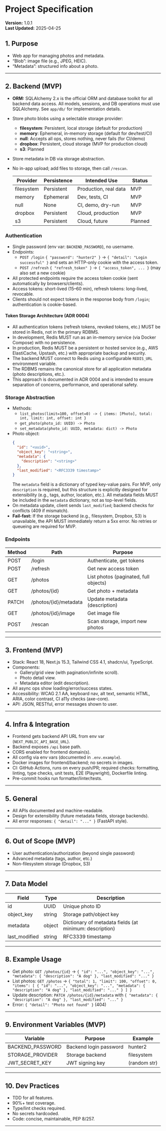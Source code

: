 # Project Specification

**Version:** 1.0.1  
**Last Updated:** 2025-04-25

## 1. Purpose

- Web app for managing photos and metadata.
- “Blob”: image file (e.g., JPEG, HEIC).
- “Metadata”: structured info about a photo.

---

## 2. Backend (MVP)

- **ORM:** SQLAlchemy 2.x is the official ORM and database toolkit for all backend data access. All models, sessions, and DB operations must use SQLAlchemy. See `app/db/` for implementation details.
- Store photo blobs using a selectable storage provider:
    - **filesystem**: Persistent, local storage (default for production)
    - **memory**: Ephemeral, in-memory storage (default for dev/test/CI)
    - **null**: Accepts all ops, stores nothing, never fails (for CI/demo)
    - **dropbox**: Persistent, cloud storage (MVP for production cloud)
    - **s3**: Planned
- Store metadata in DB via storage abstraction.
- No in-app upload; add files to storage, then call `/rescan`.

    | Provider    | Persistence | Intended Use         | Status      |
    |------------|-------------|----------------------|-------------|
    | filesystem | Persistent  | Production, real data| MVP         |
    | memory     | Ephemeral   | Dev, tests, CI       | MVP         |
    | null       | None        | CI, demo, dry-run    | MVP         |
    | dropbox    | Persistent  | Cloud, production    | MVP         |
    | s3         | Persistent  | Cloud, future        | Planned     |

### Authentication

- Single password (env var: `BACKEND_PASSWORD`), no username.
- Endpoints:
  - `POST /login` `{ "password": "hunter2" }` → `{ "detail": "Login successful" }` and sets an HTTP-only cookie with the access token.
  - `POST /refresh` `{ "refresh_token" }` → `{ "access_token", ... }` (may also set a new cookie)
- All protected endpoints require the access token cookie (sent automatically by browsers/clients).
- Access tokens: short-lived (15–60 min), refresh tokens: long-lived, revocable.
- Clients should not expect tokens in the response body from `/login`; authentication is cookie-based.

#### Token Storage Architecture (ADR 0004)
- All authentication tokens (refresh tokens, revoked tokens, etc.) MUST be stored in Redis, not in the primary RDBMS.
- In development, Redis MUST run as an in-memory service (via Docker Compose) with no persistence.
- In production, Redis MUST be a persistent or hosted service (e.g., AWS ElastiCache, Upstash, etc.) with appropriate backup and security.
- The backend MUST connect to Redis using a configurable `REDIS_URL` environment variable.
- The RDBMS remains the canonical store for all application metadata (photo descriptions, etc.).
- This approach is documented in ADR 0004 and is intended to ensure separation of concerns, performance, and operational safety.

### Storage Abstraction

- Methods:
  - `list_photos(limit=100, offset=0) -> { items: [Photo], total: int, limit: int, offset: int }`
  - `get_photo(photo_id: UUID) -> Photo`
  - `set_metadata(photo_id: UUID, metadata: dict) -> Photo`
- Photo object:
  ```json
  {
    "id": "<uuid>",
    "object_key": "<string>",
    "metadata": {
      "description": "<string>"
    },
    "last_modified": "<RFC3339 timestamp>"
  }
  ```
  The `metadata` field is a dictionary of typed key-value pairs. For MVP, only `description` is required, but this structure is explicitly designed for extensibility (e.g., tags, author, location, etc.). All metadata fields MUST be included in the `metadata` dictionary, not as top-level fields.
- On metadata update, client sends `last_modified`; backend checks for conflicts (409 if mismatch).
- **Fail-fast:** If the storage backend (e.g., filesystem, Dropbox, S3) is unavailable, the API MUST immediately return a 5xx error. No retries or queueing are required for MVP.

### Endpoints

| Method | Path                      | Purpose                        |
|--------|---------------------------|--------------------------------|
| POST   | /login                    | Authenticate, get tokens       |
| POST   | /refresh                  | Get new access token           |
| GET    | /photos                   | List photos (paginated, full objects) |
| GET    | /photos/{id}              | Get photo + metadata           |
| PATCH  | /photos/{id}/metadata     | Update metadata (description)  |
| GET    | /photos/{id}/image        | Get image file                 |
| POST   | /rescan                   | Scan storage, import new photos|

---

## 3. Frontend (MVP)

- Stack: React 18, Next.js 15.3, Tailwind CSS 4.1, shadcn/ui, TypeScript.
- Components:
  - Gallery/grid view (with pagination/infinite scroll).
  - Photo detail view.
  - Metadata editor (edit description).
- All async ops show loading/error/success states.
- Accessibility: WCAG 2.1 AA, keyboard nav, alt text, semantic HTML, ARIA, color contrast, CI a11y checks (axe-core).
- API: JSON, RESTful, error messages shown to user.

---

## 4. Infra & Integration

- Frontend gets backend API URL from env var (`NEXT_PUBLIC_API_BASE_URL`).
- Backend exposes `/api` base path.
- CORS enabled for frontend domain(s).
- All config via env vars (documented in `.env.example`).
- Docker images for frontend/backend; no secrets in images.
- CI: GitHub Actions, runs on every push/PR; required checks: formatting, linting, type checks, unit tests, E2E (Playwright), Dockerfile linting.
- Pre-commit hooks run formatter/linter/tests.

---

## 5. General

- All APIs documented and machine-readable.
- Design for extensibility (future metadata fields, storage backends).
- All error responses: `{ "detail": "..." }` (FastAPI style).

---

## 6. Out of Scope (MVP)

- User authentication/authorization (beyond single password)
- Advanced metadata (tags, author, etc.)
- Non-filesystem storage (Dropbox, S3)

---

## 7. Data Model

| Field         | Type      | Description                  |
|---------------|-----------|------------------------------|
| id            | UUID      | Unique photo ID              |
| object_key    | string    | Storage path/object key      |
| metadata      | object    | Dictionary of metadata fields (at minimum: description) |
| last_modified | string    | RFC3339 timestamp            |

---

## 8. Example Usage

- Get photo: `GET /photos/{id}` → `{ "id": "...", "object_key": "...", "metadata": { "description": "A dog" }, "last_modified": "..." }`
- List photos: `GET /photos` → `{ "total": 1, "limit": 100, "offset": 0, "items": [ { "id": "...", "object_key": "...", "metadata": { "description": "A dog" }, "last_modified": "..." } ] }`
- Update description: `PATCH /photos/{id}/metadata` with `{ "metadata": { "description": "A dog" }, "last_modified": "..." }`
- Error: `{ "detail": "Photo not found" }` (404)

---

## 9. Environment Variables (MVP)

| Variable           | Purpose                | Example      |
|--------------------|------------------------|--------------|
| BACKEND_PASSWORD   | Backend login password | hunter2      |
| STORAGE_PROVIDER   | Storage backend        | filesystem   |
| JWT_SECRET_KEY     | JWT signing key        | (random str) |

---

## 10. Dev Practices

- TDD for all features.
- 90%+ test coverage.
- Type/lint checks required.
- No secrets hardcoded.
- Code: concise, maintainable, PEP 8/257.

---
